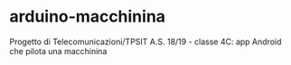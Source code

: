 # arduino-macchinina
 Progetto di Telecomunicazioni/TPSIT A.S. 18/19 - classe 4C: app Android che pilota una macchinina
